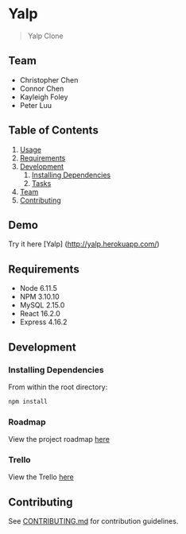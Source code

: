 # Yalp

> Yalp Clone

## Team

  - Christopher Chen
  - Connor Chen
  - Kayleigh Foley
  - Peter Luu

## Table of Contents

1. [Usage](#Usage)
1. [Requirements](#requirements)
1. [Development](#development)
    1. [Installing Dependencies](#installing-dependencies)
    1. [Tasks](#tasks)
1. [Team](#team)
1. [Contributing](#contributing)

## Demo

Try it here [Yalp] (http://yalp.herokuapp.com/)

## Requirements

- Node 6.11.5
- NPM 3.10.10
- MySQL 2.15.0
- React 16.2.0
- Express 4.16.2

## Development

### Installing Dependencies

From within the root directory:

```sh
npm install
```

### Roadmap

View the project roadmap [here](https://docs.google.com/spreadsheets/d/1MgT30P-Qr_gjbcDdOrO5941QPmpS4muWEmha9AZfDuM/edit#gid=0)

### Trello

View the Trello [here](https://trello.com/b/wFOrXHnJ/yalp-application)

## Contributing

See [CONTRIBUTING.md](https://github.com/unexpected-lion/ourglass/blob/master/contributing.md) for contribution guidelines.
